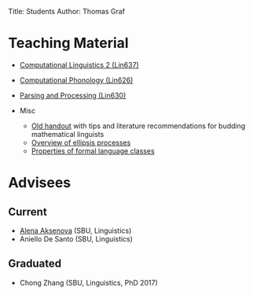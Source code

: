 Title: Students
Author: Thomas Graf

# Teaching Material

- [Computational Linguistics 2 (Lin637)](http://lin637.thomasgraf.net)

- [Computational Phonology (Lin626)](http://lin626.thomasgraf.net)

- [Parsing and Processing (Lin630)](http://lin630.thomasgraf.net)

- Misc
    - [Old handout](../doc/teaching/mathling1/handout1.pdf) with tips and literature recommendations for budding mathematical linguists
    - [Overview of ellipsis processes](../doc/other/ellipsis.pdf)
    - [Properties of formal language classes](../doc/other/fltable.pdf)


# Advisees

## Current

- [Alena Aksenova](http://www.aaksenova.com/) (SBU, Linguistics)
- Aniello De Santo (SBU, Linguistics)

## Graduated

- Chong Zhang (SBU, Linguistics, PhD 2017)
